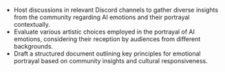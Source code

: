 - Host discussions in relevant Discord channels to gather diverse insights from the community regarding AI emotions and their portrayal contextually.
- Evaluate various artistic choices employed in the portrayal of AI emotions, considering their reception by audiences from different backgrounds.
- Draft a structured document outlining key principles for emotional portrayal based on community insights and cultural responsiveness.